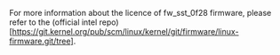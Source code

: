 For more information about the licence of fw_sst_0f28 firmware, please refer to the (official intel repo)[https://git.kernel.org/pub/scm/linux/kernel/git/firmware/linux-firmware.git/tree].
